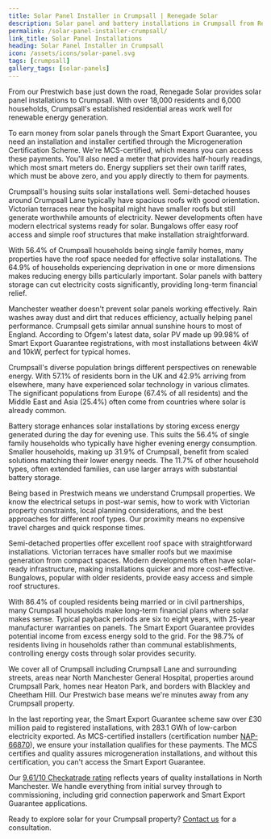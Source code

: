 ```yaml
---
title: Solar Panel Installer in Crumpsall | Renegade Solar
description: Solar panel and battery installations in Crumpsall from Renegade Solar, an MCS-certified installer with excellent Checkatrade ratings.
permalink: /solar-panel-installer-crumpsall/
link_title: Solar Panel Installations
heading: Solar Panel Installer in Crumpsall
icon: /assets/icons/solar-panel.svg
tags: [crumpsall]
gallery_tags: [solar-panels]
---
```


From our Prestwich base just down the road, Renegade Solar provides solar panel installations to Crumpsall. With over 18,000 residents and 6,000 households, Crumpsall's established residential areas work well for renewable energy generation.

To earn money from solar panels through the Smart Export Guarantee, you need an installation and installer certified through the Microgeneration Certification Scheme. We're MCS-certified, which means you can access these payments. You'll also need a meter that provides half-hourly readings, which most smart meters do. Energy suppliers set their own tariff rates, which must be above zero, and you apply directly to them for payments.

Crumpsall's housing suits solar installations well. Semi-detached houses around Crumpsall Lane typically have spacious roofs with good orientation. Victorian terraces near the hospital might have smaller roofs but still generate worthwhile amounts of electricity. Newer developments often have modern electrical systems ready for solar. Bungalows offer easy roof access and simple roof structures that make installation straightforward.

With 56.4% of Crumpsall households being single family homes, many properties have the roof space needed for effective solar installations. The 64.9% of households experiencing deprivation in one or more dimensions makes reducing energy bills particularly important. Solar panels with battery storage can cut electricity costs significantly, providing long-term financial relief.

Manchester weather doesn't prevent solar panels working effectively. Rain washes away dust and dirt that reduces efficiency, actually helping panel performance. Crumpsall gets similar annual sunshine hours to most of England. According to Ofgem's latest data, solar PV made up 99.98% of Smart Export Guarantee registrations, with most installations between 4kW and 10kW, perfect for typical homes.

Crumpsall's diverse population brings different perspectives on renewable energy. With 57.1% of residents born in the UK and 42.9% arriving from elsewhere, many have experienced solar technology in various climates. The significant populations from Europe (67.4% of all residents) and the Middle East and Asia (25.4%) often come from countries where solar is already common.

Battery storage enhances solar installations by storing excess energy generated during the day for evening use. This suits the 56.4% of single family households who typically have higher evening energy consumption. Smaller households, making up 31.9% of Crumpsall, benefit from scaled solutions matching their lower energy needs. The 11.7% of other household types, often extended families, can use larger arrays with substantial battery storage.

Being based in Prestwich means we understand Crumpsall properties. We know the electrical setups in post-war semis, how to work with Victorian property constraints, local planning considerations, and the best approaches for different roof types. Our proximity means no expensive travel charges and quick response times.

Semi-detached properties offer excellent roof space with straightforward installations. Victorian terraces have smaller roofs but we maximise generation from compact spaces. Modern developments often have solar-ready infrastructure, making installations quicker and more cost-effective. Bungalows, popular with older residents, provide easy access and simple roof structures.

With 86.4% of coupled residents being married or in civil partnerships, many Crumpsall households make long-term financial plans where solar makes sense. Typical payback periods are six to eight years, with 25-year manufacturer warranties on panels. The Smart Export Guarantee provides potential income from excess energy sold to the grid. For the 98.7% of residents living in households rather than communal establishments, controlling energy costs through solar provides security.

We cover all of Crumpsall including Crumpsall Lane and surrounding streets, areas near North Manchester General Hospital, properties around Crumpsall Park, homes near Heaton Park, and borders with Blackley and Cheetham Hill. Our Prestwich base means we're minutes away from any Crumpsall property.

In the last reporting year, the Smart Export Guarantee scheme saw over £30 million paid to registered installations, with 283.1 GWh of low-carbon electricity exported. As MCS-certified installers (certification number [NAP-66870](https://mcscertified.com/find-an-installer/)), we ensure your installation qualifies for these payments. The MCS certifies and quality assures microgeneration installations, and without this certification, you can't access the Smart Export Guarantee.

Our [9.61/10 Checkatrade rating](https://www.checkatrade.com/trades/renegadeelectrical/reviews) reflects years of quality installations in North Manchester. We handle everything from initial survey through to commissioning, including grid connection paperwork and Smart Export Guarantee applications.

Ready to explore solar for your Crumpsall property? [Contact us](/contact/) for a consultation.